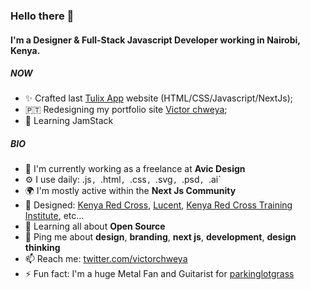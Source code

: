 ### Hello there 👋

#### I'm a Designer & Full-Stack Javascript Developer working in Nairobi, Kenya.

##### NOW

- ✨ Crafted last [Tulix App](https://tulix.app) website (HTML/CSS/Javascript/NextJs);
- 🇵🇹 Redesigning my portfolio site [Victor chweya](https://victorchweya.com);
- 🍑 Learning JamStack

##### BIO

- 🏢 I'm currently working as a freelance at **Avic Design**
- ⚙️ I use daily: .js`, `.html`, `.css`, `.svg`, `.psd`, `.ai`
- 🌍 I'm mostly active within the **Next Js Community**
- 💅 Designed: [Kenya Red Cross](http://www.redcross.or.ke/alphasite/), [Lucent](https://lucent.ke/), [Kenya Red Cross Training Institute](https://www.krcti.ac.ke/), etc…
- 🌱 Learning all about **Open Source**
- 💬 Ping me about **design**, **branding**, **next js**, **development**, **design thinking**
- 📫 Reach me: [twitter.com/victorchweya](https://twitter.com/victorchweya)
- ⚡️ Fun fact: I'm a huge Metal Fan and Guitarist for [parkinglotgrass](https://parkinglotgrass.com)

